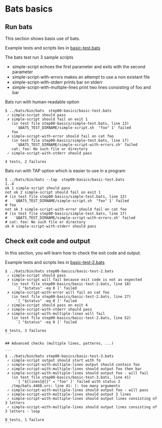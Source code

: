 # Bats basics

## Run bats

This section shows basis use of bats.

Example tests and scripts lies in  [basic-test.bats](basic-test.bats)

The bats test run 3 sample scripts

- simple-script echoes the first parameter and exits with the second parameter
- simple-script-with-errors makes an attempt to use a non existant file
- simple-script-with-stderr prints bar on stderr
- simple-script-with-multiple-lines print two lines consisting of foo and bar

Bats run with human-readable option

```
$ ../bats/bin/bats  step00-basics/basic-test.bats
 ✓ simple-script should pass
 ✗ simple-script should fail on exit 1
   (in test file step00-basics/simple-test.bats, line 13)
     `$BATS_TEST_DIRNAME/simple-script.sh  "foo" 1' failed
   foo
 ✗ simple-script-with-error should fail on cat foo
   (in test file step00-basics/simple-test.bats, line 17)
     `$BATS_TEST_DIRNAME/simple-script-with-errors.sh' failed
   cat: foo: No such file or directory
 ✓ simple-script-with-stderr should pass

4 tests, 2 failures
```

Bats run with TAP option which is easier to use in a program
```
$ ../bats/bin/bats --tap  step00-basics/basic-test.bats
1..4
ok 1 simple-script should pass
not ok 2 simple-script should fail on exit 1
# (in test file step00-basics/simple-test.bats, line 13)
#   `$BATS_TEST_DIRNAME/simple-script.sh  "foo" 1' failed
# foo
not ok 3 simple-script-with-error should fail on cat foo
# (in test file step00-basics/simple-test.bats, line 17)
#   `$BATS_TEST_DIRNAME/simple-script-with-errors.sh' failed
# cat: foo: No such file or directory
ok 4 simple-script-with-stderr should pass
```

## Check exit code and output

In this section, you will learn how to check the exit code and output.

Example tests and scripts lies in  [basic-test-2.bats](basic-test-2.bats)

````
$ ../bats/bin/bats step00-basics/basic-test-2.bats
 ✓ simple-script should pass
 ✗ simple-script will fail because exit code is not as expected
   (in test file step00-basics/basic-test-2.bats, line 18)
     `[ "$status" -eq 0 ]' failed
 ✗ simple-script-with-error will fail on cat foo
   (in test file step00-basics/basic-test-2.bats, line 27)
     `[ "$status" -eq 0 ]' failed
 ✓ simple-script should pass on exit 4
 ✓ simple-script-with-stderr should pass
 ✗ simple-script-with-multiple-lines will fail
   (in test file step00-basics/basic-test-2.bats, line 52)
     `[ "$status" -eq 0 ]' failed

6 tests, 3 failures
```

## Advanced checks (multiple lines, patterns, ...)

```
$ ../bats/bin/bats step00-basics/basic-test-3.bats
 ✓ simple-script output should start with fo
 ✓ simple-script-with-multiple-lines output should contain foo
 ✓ simple-script-with-multiple-lines should output foo then bar
 ✗ simple-script-with-multiple-lines should output foo - will fail
   (in test file step00-basics/basic-test-3.bats, line 41)
     `[ "${lines[@]}" = "foo" ]' failed with status 2
   /tmp/bats.4468.src: line 41: [: too many arguments
 ✓ simple-script-with-multiple-lines should output foo - will pass
 ✓ simple-script-with-multiple-lines should output 2 lines
 ✓ simple-script-with-multiple-lines should output lines consisting of 3 letters
 ✓ simple-script-with-multiple-lines should output lines consisting of 3 letters - loop

8 tests, 1 failure
```
